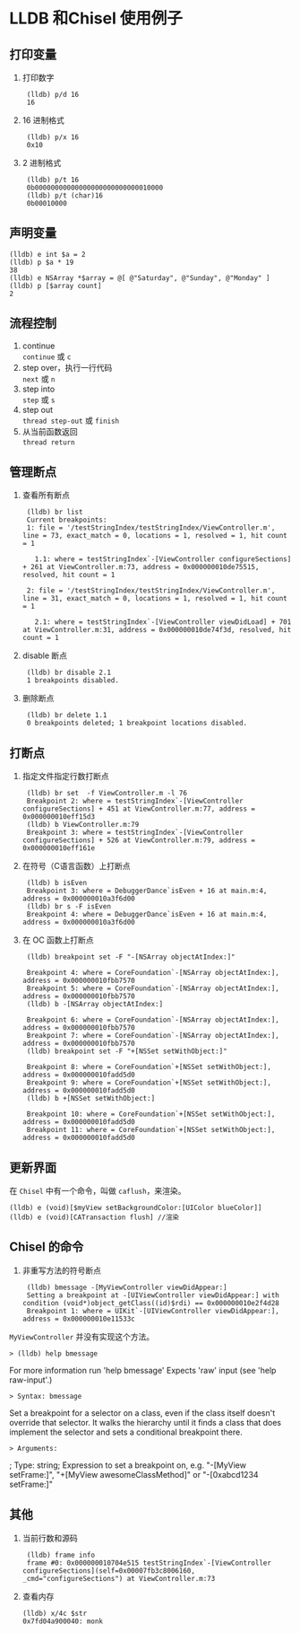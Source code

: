 # LLDB 和Chisel 使用例子
## 打印变量  
1. 打印数字  
		
		(lldb) p/d 16 
		16
2. 16 进制格式

		(lldb) p/x 16
		0x10
3. 2 进制格式

		(lldb) p/t 16
		0b00000000000000000000000000010000
		(lldb) p/t (char)16
		0b00010000

## 声明变量  

	(lldb) e int $a = 2
	(lldb) p $a * 19
	38
	(lldb) e NSArray *$array = @[ @"Saturday", @"Sunday", @"Monday" ]
	(lldb) p [$array count]
	2
		
## 流程控制  
1. continue  
	`continue` 或 `c`
2.  step over，执行一行代码  
	`next` 或 `n`  
3. step into   
	`step` 或 `s`  
4. step out  
	`thread step-out` 或 `finish`  
5. 从当前函数返回  
	`thread return`

## 管理断点
1. 查看所有断点    

		(lldb) br list
		Current breakpoints:
		1: file = '/testStringIndex/testStringIndex/ViewController.m', line = 73, exact_match = 0, locations = 1, resolved = 1, hit count = 1

		  1.1: where = testStringIndex`-[ViewController configureSections] + 261 at ViewController.m:73, address = 0x000000010de75515, resolved, hit count = 1 

		2: file = '/testStringIndex/testStringIndex/ViewController.m', line = 31, exact_match = 0, locations = 1, resolved = 1, hit count = 1

		  2.1: where = testStringIndex`-[ViewController viewDidLoad] + 701 at ViewController.m:31, address = 0x000000010de74f3d, resolved, hit count = 1 
2. disable 断点  
	
		(lldb) br disable 2.1
		1 breakpoints disabled.
3. 删除断点  

		(lldb) br delete 1.1
		0 breakpoints deleted; 1 breakpoint locations disabled.
	
## 打断点    
1. 指定文件指定行数打断点  
	
		(lldb) br set  -f ViewController.m -l 76
		Breakpoint 2: where = testStringIndex`-[ViewController configureSections] + 451 at ViewController.m:77, address = 0x000000010eff15d3
		(lldb) b ViewController.m:79
		Breakpoint 3: where = testStringIndex`-[ViewController configureSections] + 526 at ViewController.m:79, address = 0x000000010eff161e
1. 在符号（C语言函数）上打断点  
	
		(lldb) b isEven
		Breakpoint 3: where = DebuggerDance`isEven + 16 at main.m:4, address = 0x000000010a3f6d00
		(lldb) br s -F isEven
		Breakpoint 4: where = DebuggerDance`isEven + 16 at main.m:4, address = 0x000000010a3f6d00
1. 在 OC 函数上打断点  
		
		(lldb) breakpoint set -F "-[NSArray objectAtIndex:]"

		Breakpoint 4: where = CoreFoundation`-[NSArray objectAtIndex:], address = 0x000000010fbb7570
		Breakpoint 5: where = CoreFoundation`-[NSArray objectAtIndex:], address = 0x000000010fbb7570
		(lldb) b -[NSArray objectAtIndex:]

		Breakpoint 6: where = CoreFoundation`-[NSArray objectAtIndex:], address = 0x000000010fbb7570
		Breakpoint 7: where = CoreFoundation`-[NSArray objectAtIndex:], address = 0x000000010fbb7570
		(lldb) breakpoint set -F "+[NSSet setWithObject:]"

		Breakpoint 8: where = CoreFoundation`+[NSSet setWithObject:], address = 0x000000010fadd5d0
		Breakpoint 9: where = CoreFoundation`+[NSSet setWithObject:], address = 0x000000010fadd5d0
		(lldb) b +[NSSet setWithObject:]

		Breakpoint 10: where = CoreFoundation`+[NSSet setWithObject:], address = 0x000000010fadd5d0
		Breakpoint 11: where = CoreFoundation`+[NSSet setWithObject:], address = 0x000000010fadd5d0

## 更新界面  
在 `Chisel` 中有一个命令，叫做 `caflush`，来渲染。

	
	(lldb) e (void)[$myView setBackgroundColor:[UIColor blueColor]]
	(lldb) e (void)[CATransaction flush] //渲染
## Chisel 的命令  
1. 非重写方法的符号断点

		(lldb) bmessage -[MyViewController viewDidAppear:]
		Setting a breakpoint at -[UIViewController viewDidAppear:] with condition (void*)object_getClass((id)$rdi) == 0x000000010e2f4d28
		Breakpoint 1: where = UIKit`-[UIViewController viewDidAppear:], address = 0x000000010e11533c
 
 `MyViewController` 并没有实现这个方法。
 
 
	> (lldb) help bmessage
  For more information run 'help bmessage'  Expects 'raw' input (see 'help
     raw-input'.)

	> Syntax: bmessage
Set a breakpoint for a selector on a class, even if the class itself doesn't
override that selector. It walks the hierarchy until it finds a class that does
implement the selector and sets a conditional breakpoint there.

	> Arguments:
  <expression>; Type: string; Expression to set a breakpoint on, e.g. "-[MyView
  setFrame:]", "+[MyView awesomeClassMethod]" or "-[0xabcd1234 setFrame:]"

 
## 其他  
1. 当前行数和源码  
	
		(lldb) frame info
		frame #0: 0x000000010704e515 testStringIndex`-[ViewController configureSections](self=0x00007fb3c8006160, _cmd="configureSections") at ViewController.m:73
2.  查看内存  

		(lldb) x/4c $str
		0x7fd04a900040: monk

			



